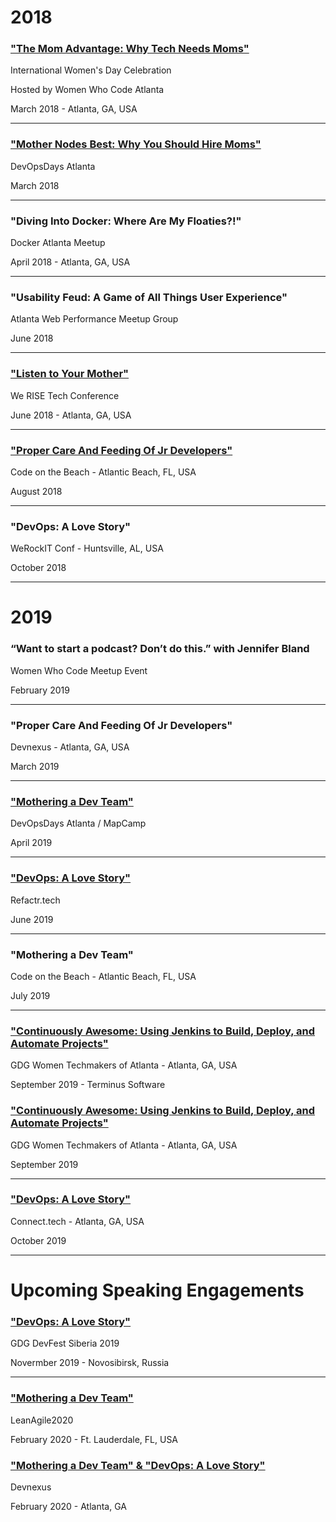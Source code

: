 # 2018

### ["The Mom Advantage: Why Tech Needs Moms"](https://youtu.be/WHheVF9d4Z8)
International Women's Day Celebration

Hosted by Women Who Code Atlanta

March 2018 - Atlanta, GA, USA

---

### ["Mother Nodes Best: Why You Should Hire Moms"](https://www.recallact.com/presentation/ignite-talks-0)
DevOpsDays Atlanta

March 2018

---

### "Diving Into Docker: Where Are My Floaties?!"
Docker Atlanta Meetup

April 2018 - Atlanta, GA, USA

---

### "Usability Feud: A Game of All Things User Experience"
Atlanta Web Performance Meetup Group

June 2018

---

### ["Listen to Your Mother"](https://www.recallact.com/presentation/listen-your-mother-why-tech-needs-moms)
We RISE Tech Conference

June 2018 - Atlanta, GA, USA

---

### ["Proper Care And Feeding Of Jr Developers"](https://youtu.be/dCjmdXhQE4A)
Code on the Beach - Atlantic Beach, FL, USA

August 2018

---

### "DevOps: A Love Story"
WeRockIT Conf - Huntsville, AL, USA

October 2018

---

# 2019

### “Want to start a podcast? Don’t do this.” with Jennifer Bland
Women Who Code Meetup Event

February 2019

---

### "Proper Care And Feeding Of Jr Developers"
Devnexus - Atlanta, GA, USA

March 2019

---

### ["Mothering a Dev Team"](https://www.recallact.com/presentation/mothering-dev-team)
DevOpsDays Atlanta / MapCamp

April 2019

---

### ["DevOps: A Love Story"](https://www.recallact.com/presentation/devops-love-story)
Refactr.tech

June 2019

---

### "Mothering a Dev Team"
Code on the Beach - Atlantic Beach, FL, USA

July 2019

---

### ["Continuously Awesome: Using Jenkins to Build, Deploy, and Automate Projects"](https://www.meetup.com/gdg-atlanta/events/cbwcpqyzmbhc/)
GDG Women Techmakers of Atlanta - Atlanta, GA, USA

September 2019 - Terminus Software

### ["Continuously Awesome: Using Jenkins to Build, Deploy, and Automate Projects"](https://www.meetup.com/gdg-atlanta/events/cbwcpqyzmbhc/)
GDG Women Techmakers of Atlanta - Atlanta, GA, USA

September 2019

---

### ["DevOps: A Love Story"](https://connect.tech/)
Connect.tech - Atlanta, GA, USA

October 2019

---

# Upcoming Speaking Engagements

### ["DevOps: A Love Story"](https://gdg-siberia.com)
GDG DevFest Siberia 2019

Novermber 2019 - Novosibirsk, Russia

---

### ["Mothering a Dev Team"](http://leanagileus.com/)
LeanAgile2020

February 2020 - Ft. Lauderdale, FL, USA

### ["Mothering a Dev Team" & "DevOps: A Love Story"](https://devnexus.com/)
Devnexus

February 2020 - Atlanta, GA